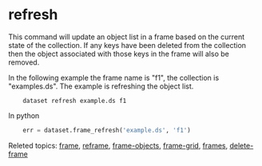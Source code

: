 
# refresh

This command will update an object list in a frame based on the current
state of the collection. If any keys have been deleted from the collection
then the object associated with those keys in the frame will also be removed.

In the following example the frame name is "f1", the collection is
"examples.ds". The example is refreshing the object list.

```shell
    dataset refresh example.ds f1
```

In python

```python
    err = dataset.frame_refresh('example.ds', 'f1')
```

Releted topics: [frame](frame.html), [reframe](reframe.html), [frame-objects](frame-objects.html), [frame-grid](frame-grid.html), [frames](frames.html), [delete-frame](delete-frame.html)

